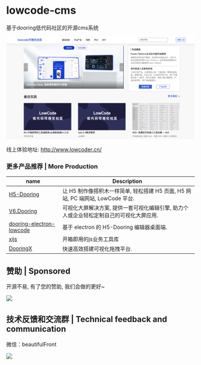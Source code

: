 # lowcode-cms
基于dooring低代码社区的开源cms系统

<img src="./lowcode.png" width="600" />

线上体验地址: http://www.lowcoder.cn/


### 更多产品推荐 | More Production

| name                                                                              | Description                                                                             |
| --------------------------------------------------------------------------------- | --------------------------------------------------------------------------------------- |
| [H5-Dooring](https://github.com/MrXujiang/h5-Dooring)                             | 让 H5 制作像搭积木一样简单, 轻松搭建 H5 页面, H5 网站, PC 端网站, LowCode 平台.         |
| [V6.Dooring](https://github.com/MrXujiang/v6.dooring.public)                      | 可视化大屏解决方案, 提供一套可视化编辑引擎, 助力个人或企业轻松定制自己的可视化大屏应用. |
| [dooring-electron-lowcode](https://github.com/MrXujiang/dooring-electron-lowcode) | 基于 electron 的 H5-Dooring 编辑器桌面端.                                               |
| [xijs](https://github.com/MrXujiang/xijs)                             | 开箱即用的js业务工具库                                                            |
| [DooringX](https://github.com/H5-Dooring/dooringx)                                | 快速高效搭建可视化拖拽平台.                                                             |

## 赞助 | Sponsored

开源不易, 有了您的赞助, 我们会做的更好~

<img src="http://cdn.dooring.cn/dr/WechatIMG2.jpeg" width="180px" />

## 技术反馈和交流群 | Technical feedback and communication

微信：beautifulFront

<img src="http://cdn.dooring.cn/dr/qtqd_code.png" width="180px" />